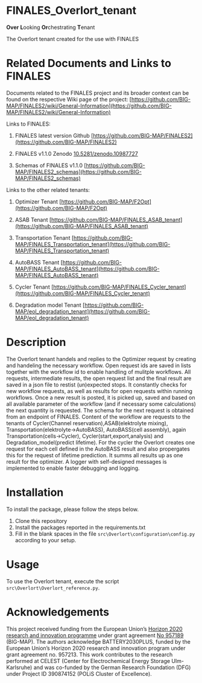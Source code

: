 # FINALES_Overlort_tenant
**Over** **L**ooking **Or**chestrating **T**enant

The Overlort tenant created for the use with FINALES


# Related Documents and Links to FINALES

Documents related to the FINALES project and its broader context can be found on the
respective Wiki page of the project:
[https://github.com/BIG-MAP/FINALES2/wiki/General-Information](https://github.com/BIG-MAP/FINALES2/wiki/General-Information)

Links to FINALES:

1. FINALES latest version Github
[https://github.com/BIG-MAP/FINALES2](https://github.com/BIG-MAP/FINALES2)

1. FINALES v1.1.0 Zenodo
[10.5281/zenodo.10987727](10.5281/zenodo.10987727)

1. Schemas of FINALES v1.1.0
[https://github.com/BIG-MAP/FINALES2_schemas](https://github.com/BIG-MAP/FINALES2_schemas)

Links to the other related tenants:

1. Optimizer Tenant
[https://github.com/BIG-MAP/F2Opt](https://github.com/BIG-MAP/F2Opt)

1. ASAB Tenant
[https://github.com/BIG-MAP/FINALES_ASAB_tenant](https://github.com/BIG-MAP/FINALES_ASAB_tenant)

1. Transportation Tenant
[https://github.com/BIG-MAP/FINALES_Transportation_tenant](https://github.com/BIG-MAP/FINALES_Transportation_tenant)

1. AutoBASS Tenant
[https://github.com/BIG-MAP/FINALES_AutoBASS_tenant](https://github.com/BIG-MAP/FINALES_AutoBASS_tenant)

1. Cycler Tenant
[https://github.com/BIG-MAP/FINALES_Cycler_tenant](https://github.com/BIG-MAP/FINALES_Cycler_tenant)

1. Degradation model Tenant
[https://github.com/BIG-MAP/eol_degradation_tenant](https://github.com/BIG-MAP/eol_degradation_tenant)


# Description

The Overlort tenant handels and replies to the Optimizer request by creating and handeling the necessary workflow. 
Open request ids are saved in lists together with the workflow id to enable handling of mulitple workflows.
All requests, intermediate results, the open request list and the final result are saved in a json file to restist (un)expected stops.
It constantly checks for new workflow requests, as well as results for open requests within running workflows. 
Once a new result is posted, it is picked up, saved and based on all available parameter of the workflow (and if necessary some calculations) the next quantity is requested. The schema for the next request is obtained from an endpoint of FINALES.
Content of the workflow are requests to the tenants of Cycler(Channel reservation),ASAB(elektrolyte mixing), Transportation(elektrolyte->AutoBASS), AutoBASS(cell assembly), again Transportation(cells->Cycler), Cycler(start,export,analysis) and Degradation_model(predict lifetime). For the cycler the Overlort creates one request for each cell defined in the AutoBASS result and also propergates this for the request of lifetime prediction. It summs all results up as one result for the optimizer.
A logger with self-designed messages is implemented to enable faster debugging and logging.

# Installation

To install the package, please follow the steps below.

1. Clone this repository
1. Install the packages reported in the requirements.txt
1. Fill in the blank spaces in the file `src\Overlort\configuration\config.py` according
to your setup.

# Usage 

To use the Overlort tenant, execute the script `src\Overlort\Overlort_reference.py`.

# Acknowledgements

This project received funding from the European Union’s
[Horizon 2020 research and innovation programme](https://ec.europa.eu/programmes/horizon2020/en)
under grant agreement [No 957189](https://cordis.europa.eu/project/id/957189) (BIG-MAP).
The authors acknowledge BATTERY2030PLUS, funded by the European Union’s Horizon 2020
research and innovation program under grant agreement no. 957213.
This work contributes to the research performed at CELEST (Center for Electrochemical
Energy Storage Ulm-Karlsruhe) and was co-funded by the German Research Foundation (DFG)
under Project ID 390874152 (POLiS Cluster of Excellence).
